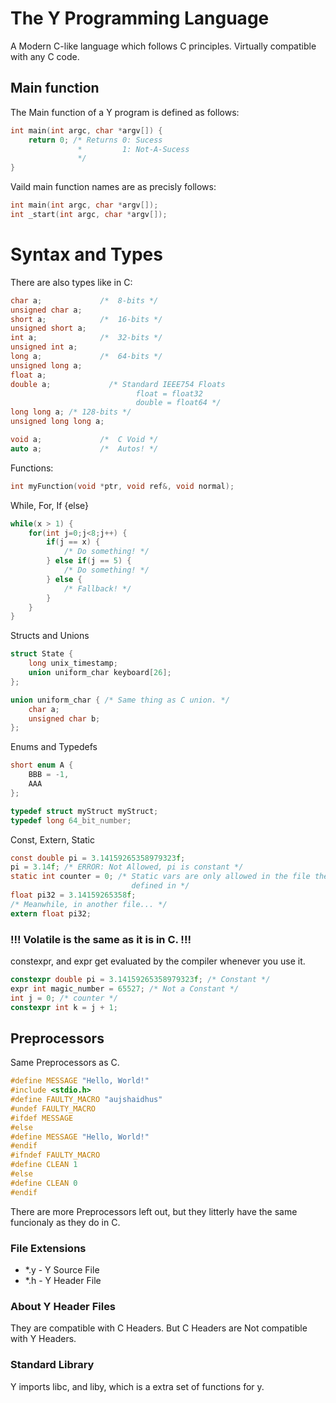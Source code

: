 # The Y Programming Language
A Modern C-like language which follows C principles. Virtually compatible with
any C code.

## Main function
The Main function of a Y program is defined as follows:
```c
int main(int argc, char *argv[]) {
    return 0; /* Returns 0: Sucess
               *         1: Not-A-Sucess
               */
}
```
Vaild main function names are as precisly follows:
```c
int main(int argc, char *argv[]);
int _start(int argc, char *argv[]);
```
# Syntax and Types

There are also types like in C:
```c
char a;             /*  8-bits */
unsigned char a;
short a;            /*  16-bits */
unsigned short a;
int a;              /*  32-bits */
unsigned int a;
long a;             /*  64-bits */
unsigned long a;
float a;
double a;             /* Standard IEEE754 Floats
                            float = float32
                            double = float64 */
long long a; /* 128-bits */
unsigned long long a;

void a;             /*  C Void */
auto a;             /*  Autos! */
```
Functions:

```c
int myFunction(void *ptr, void ref&, void normal);
```
While, For, If {else}
```c
while(x > 1) {
    for(int j=0;j<8;j++) {
        if(j == x) {
            /* Do something! */
        } else if(j == 5) {
            /* Do something! */
        } else {
            /* Fallback! */
        }
    }
}
```
Structs and Unions
```c
struct State {
    long unix_timestamp;
    union uniform_char keyboard[26];
};

union uniform_char { /* Same thing as C union. */
    char a;
    unsigned char b;
};
```
Enums and Typedefs
```cpp
short enum A {
    BBB = -1,
    AAA
};

typedef struct myStruct myStruct;
typedef long 64_bit_number;
```
Const, Extern, Static
```c
const double pi = 3.14159265358979323f;
pi = 3.14f; /* ERROR: Not Allowed, pi is constant */
static int counter = 0; /* Static vars are only allowed in the file they are
                           defined in */
float pi32 = 3.14159265358f;
/* Meanwhile, in another file... */
extern float pi32;
```
### !!! Volatile is the same as it is in C. !!!
constexpr, and expr get evaluated by the compiler whenever you use it.
```cpp
constexpr double pi = 3.14159265358979323f; /* Constant */
expr int magic_number = 65527; /* Not a Constant */
int j = 0; /* counter */
constexpr int k = j + 1;
```
## Preprocessors
Same Preprocessors as C.
```c
#define MESSAGE "Hello, World!"
#include <stdio.h>
#define FAULTY_MACRO "aujshaidhus"
#undef FAULTY_MACRO
#ifdef MESSAGE
#else
#define MESSAGE "Hello, World!"
#endif
#ifndef FAULTY_MACRO
#define CLEAN 1
#else
#define CLEAN 0
#endif
```
There are more Preprocessors left out, but they litterly have the same funcionaly as they do in C.

### File Extensions
* *.y - Y Source File
* *.h - Y Header File
### About Y Header Files
They are compatible with C Headers. But C Headers are Not
compatible with Y Headers.
### Standard Library
Y imports libc, and liby, which is a extra set of functions for y.
